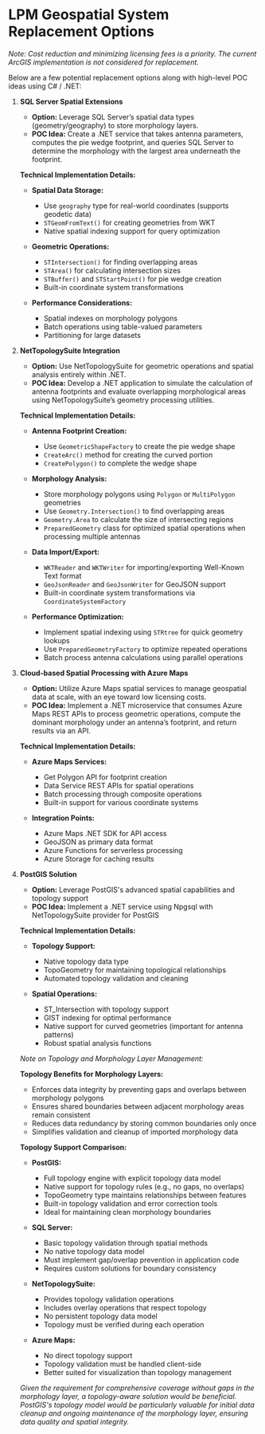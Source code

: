 # LPM Geospatial System Replacement Options

*Note: Cost reduction and minimizing licensing fees is a priority. The current ArcGIS implementation is not considered for replacement.*

Below are a few potential replacement options along with high-level POC ideas using C# / .NET:

1. **SQL Server Spatial Extensions**
   - **Option:** Leverage SQL Server’s spatial data types (geometry/geography) to store morphology layers.
   - **POC Idea:** Create a .NET service that takes antenna parameters, computes the pie wedge footprint, and queries SQL Server to determine the morphology with the largest area underneath the footprint.
   
   **Technical Implementation Details:**
   - **Spatial Data Storage:**
     - Use `geography` type for real-world coordinates (supports geodetic data)
     - `STGeomFromText()` for creating geometries from WKT
     - Native spatial indexing support for query optimization
   
   - **Geometric Operations:**
     - `STIntersection()` for finding overlapping areas
     - `STArea()` for calculating intersection sizes
     - `STBuffer()` and `STStartPoint()` for pie wedge creation
     - Built-in coordinate system transformations
   
   - **Performance Considerations:**
     - Spatial indexes on morphology polygons
     - Batch operations using table-valued parameters
     - Partitioning for large datasets

2. **NetTopologySuite Integration**
   - **Option:** Use NetTopologySuite for geometric operations and spatial analysis entirely within .NET.
   - **POC Idea:** Develop a .NET application to simulate the calculation of antenna footprints and evaluate overlapping morphological areas using NetTopologySuite’s geometry processing utilities.
   
   **Technical Implementation Details:**
   - **Antenna Footprint Creation:**
     - Use `GeometricShapeFactory` to create the pie wedge shape
     - `CreateArc()` method for creating the curved portion
     - `CreatePolygon()` to complete the wedge shape
   
   - **Morphology Analysis:**
     - Store morphology polygons using `Polygon` or `MultiPolygon` geometries
     - Use `Geometry.Intersection()` to find overlapping areas
     - `Geometry.Area` to calculate the size of intersecting regions
     - `PreparedGeometry` class for optimized spatial operations when processing multiple antennas
   
   - **Data Import/Export:**
     - `WKTReader` and `WKTWriter` for importing/exporting Well-Known Text format
     - `GeoJsonReader` and `GeoJsonWriter` for GeoJSON support
     - Built-in coordinate system transformations via `CoordinateSystemFactory`

   - **Performance Optimization:**
     - Implement spatial indexing using `STRtree` for quick geometry lookups
     - Use `PreparedGeometryFactory` to optimize repeated operations
     - Batch process antenna calculations using parallel operations
  
3. **Cloud-based Spatial Processing with Azure Maps**
   - **Option:** Utilize Azure Maps spatial services to manage geospatial data at scale, with an eye toward low licensing costs.
   - **POC Idea:** Implement a .NET microservice that consumes Azure Maps REST APIs to process geometric operations, compute the dominant morphology under an antenna’s footprint, and return results via an API.

   **Technical Implementation Details:**
   - **Azure Maps Services:**
     - Get Polygon API for footprint creation
     - Data Service REST APIs for spatial operations
     - Batch processing through composite operations
     - Built-in support for various coordinate systems
   
   - **Integration Points:**
     - Azure Maps .NET SDK for API access
     - GeoJSON as primary data format
     - Azure Functions for serverless processing
     - Azure Storage for caching results

4. **PostGIS Solution**
   - **Option:** Leverage PostGIS's advanced spatial capabilities and topology support
   - **POC Idea:** Implement a .NET service using Npgsql with NetTopologySuite provider for PostGIS

   **Technical Implementation Details:**
   - **Topology Support:**
     - Native topology data type
     - TopoGeometry for maintaining topological relationships
     - Automated topology validation and cleaning
   
   - **Spatial Operations:**
     - ST_Intersection with topology support
     - GIST indexing for optimal performance
     - Native support for curved geometries (important for antenna patterns)
     - Robust spatial analysis functions

   *Note on Topology and Morphology Layer Management:*
   
   **Topology Benefits for Morphology Layers:**
   - Enforces data integrity by preventing gaps and overlaps between morphology polygons
   - Ensures shared boundaries between adjacent morphology areas remain consistent
   - Reduces data redundancy by storing common boundaries only once
   - Simplifies validation and cleanup of imported morphology data

   **Topology Support Comparison:**
   - **PostGIS:**
     - Full topology engine with explicit topology data model
     - Native support for topology rules (e.g., no gaps, no overlaps)
     - TopoGeometry type maintains relationships between features
     - Built-in topology validation and error correction tools
     - Ideal for maintaining clean morphology boundaries
   
   - **SQL Server:**
     - Basic topology validation through spatial methods
     - No native topology data model
     - Must implement gap/overlap prevention in application code
     - Requires custom solutions for boundary consistency
   
   - **NetTopologySuite:**
     - Provides topology validation operations
     - Includes overlay operations that respect topology
     - No persistent topology data model
     - Topology must be verified during each operation
   
   - **Azure Maps:**
     - No direct topology support
     - Topology validation must be handled client-side
     - Better suited for visualization than topology management

   *Given the requirement for comprehensive coverage without gaps in the morphology layer, a topology-aware solution would be beneficial. PostGIS's topology model would be particularly valuable for initial data cleanup and ongoing maintenance of the morphology layer, ensuring data quality and spatial integrity.*
